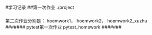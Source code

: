 #学习记录
##第一次作业
./project
#####
第二次作业分别是：
hoemwork1，
hoemwork2，
hoemwork2_xuzhu
#######
pytest第一次作业
pytest_homework
#######
